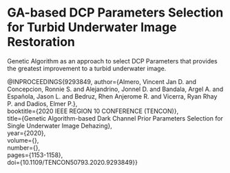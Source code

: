 # GA-based DCP Parameters Selection for Turbid Underwater Image Restoration
Genetic Algorithm as an approach to select DCP Parameters that provides the greatest improvement to a turbid underwater image.

  @INPROCEEDINGS{9293849,  author={Almero, Vincent Jan D. and Concepcion, Ronnie S. and Alejandrino, Jonnel D. and Bandala, Argel A. and Española, Jason L. and Bedruz, Rhen Anjerome R. and Vicerra, Ryan Rhay P. and Dadios, Elmer P.},  
    booktitle={2020 IEEE REGION 10 CONFERENCE (TENCON)},   
    title={Genetic Algorithm-based Dark Channel Prior Parameters Selection for Single Underwater Image Dehazing},   
    year={2020},  
    volume={},  
    number={},  
    pages={1153-1158},  
    doi={10.1109/TENCON50793.2020.9293849}}
